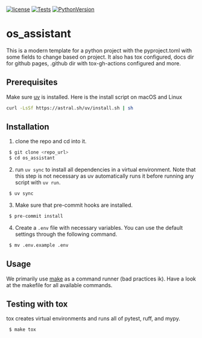 [![license](https://img.shields.io/badge/license-MIT-blue)](https://opensource.org/license/mit/)
[![Tests](https://github.com/omar-abdelgawad/python-project-template/actions/workflows/tests.yml/badge.svg)](https://github.com/omar-abdelgawad/python-project-template/actions)
[![PythonVersion](https://img.shields.io/badge/python-3.10%20%7C%203.11%20%7C%203.12-blue)](https://img.shields.io/badge/python-3.8%20%7C%203.9%20%7C%203.10-blue)
<!-- [![Code style: black](https://img.shields.io/badge/code%20style-black-000000.svg)](https://github.com/psf/black) -->

# os_assistant
This is a modern template for a python project with the pyproject.toml with some fields to change based on project. It also has tox configured, docs dir for github pages, .github dir with tox-gh-actions configured and more.  

## Prerequisites
Make sure [uv](https://docs.astral.sh/uv/getting-started/installation/#installation-methods) is installed. Here is the install script on macOS and Linux
```bash
curl -LsSf https://astral.sh/uv/install.sh | sh
```

## Installation
1. clone the repo and cd into it.
```bash
 $ git clone <repo_url>
 $ cd os_assistant
```
2. run `uv sync` to install all dependencies in a virtual environment. Note that this step is not necessary as uv automatically runs it before running any script with `uv run`.
```bash
 $ uv sync
```
3. Make sure that pre-commit hooks are installed.
```bash
 $ pre-commit install
``` 
4. Create a `.env` file with necessary variables. You can use the default settings through the following command.
```bash
 $ mv .env.example .env
```

## Usage
We primarily use [make](https://www.gnu.org/software/make/) as a command runner (bad practices ik). Have a look at the makefile for all available commands. 

## Testing with tox
tox creates virtual environments and runs all of pytest, ruff, and mypy.
```bash
 $ make tox
```
